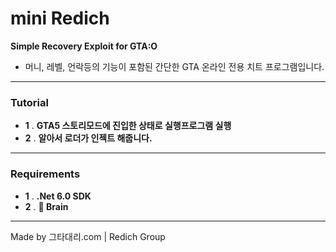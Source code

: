 # mini Redich
**Simple Recovery Exploit for GTA:O**
* 머니, 레벨, 언락등의 기능이 포함된 간단한 GTA 온라인 전용 치트 프로그램입니다.
---
### Tutorial
* **1** . **GTA5 스토리모드에 진입한 상태로 실행프로그램 실행**
* **2** . **알아서 로더가 인젝트 해줍니다.**
---
### Requirements
* **1** . **.Net 6.0 SDK**
* **2** . **🧠 Brain**
---
Made by 그타대리.com | Redich Group
